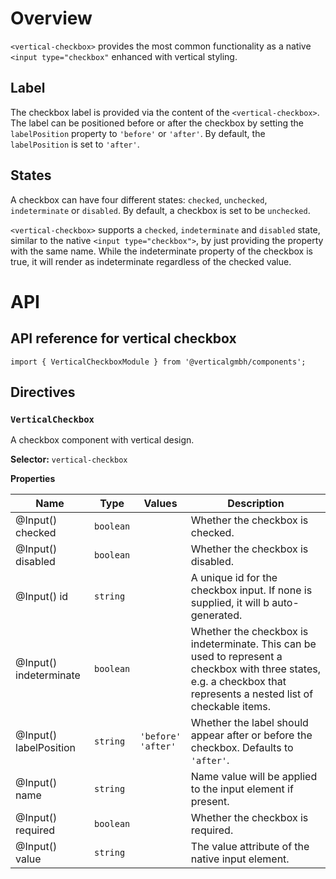 # Overview
`<vertical-checkbox>` provides the most common functionality as a native `<input type="checkbox"` enhanced with vertical styling.

## Label
The checkbox label is provided via the content of the `<vertical-checkbox>`. The label can be positioned before or after the checkbox by setting the `labelPosition` property to `'before'` or `'after'`. By default, the `labelPosition` is set to `'after'`.

## States

A checkbox can have four different states: `checked`, `unchecked`, `indeterminate` or `disabled`. By default, a checkbox is set to be `unchecked`.

`<vertical-checkbox>` supports a `checked`, `indeterminate` and `disabled` state, similar to the native `<input type="checkbox">`, by just providing the property with the same name. While the indeterminate property of the checkbox is true, it will render as indeterminate regardless of the checked value.

# API

## API reference for vertical checkbox

`import { VerticalCheckboxModule } from '@verticalgmbh/components';`

## Directives

### `VerticalCheckbox`

A checkbox component with vertical design.

**Selector:** `vertical-checkbox`

**Properties**

| Name                   | Type      | Values                  | Description                                                                                                                                                          |
|------------------------|-----------|-------------------------|----------------------------------------------------------------------------------------------------------------------------------------------------------------------|
| @Input() checked       | `boolean` |                         | Whether the checkbox is checked.                                                                                                                                     |
| @Input() disabled      | `boolean` |                         | Whether the checkbox is disabled.                                                                                                                                    |
| @Input() id            | `string`  |                         | A unique id for the checkbox input. If none is supplied, it will b auto-generated.                                                                                   |
| @Input() indeterminate | `boolean` |                         | Whether the checkbox is indeterminate. This can be used to represent a checkbox with three states, e.g. a checkbox that represents a nested list of checkable items. |
| @Input() labelPosition | `string`  | `'before'`<br>`'after'` | Whether the label should appear after or before the checkbox. Defaults to `'after'`.                                                                                 |
| @Input() name          | `string`  |                         | Name value will be applied to the input element if present.                                                                                                          |
| @Input() required      | `boolean` |                         | Whether the checkbox is required.                                                                                                                                    |
| @Input() value         | `string`  |                         | The value attribute of the native input element.                                                                                                                     |

